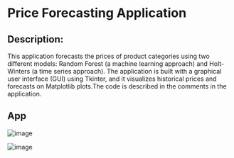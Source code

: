 <h1>Price Forecasting Application</h1>

<h2>Description:</h2>
This application forecasts the prices of product categories using two different models: Random Forest (a machine learning approach) and Holt-Winters (a time series approach). The application is built with a graphical user interface (GUI) 
using Tkinter, and it visualizes historical prices and forecasts on Matplotlib plots.The code is described in the comments in the application.

<h2>App</h2>

![image](https://github.com/user-attachments/assets/324d111e-b1d3-49b4-865d-03e86872265c)

![image](https://github.com/user-attachments/assets/ecfa27e2-738a-4f4c-a860-b34ab835a24f)



